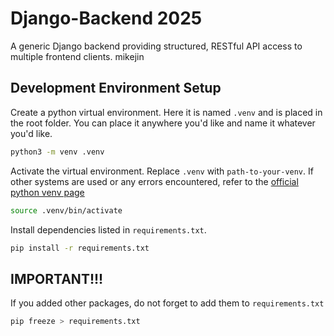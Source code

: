 # Django-Backend 2025
A generic Django backend providing structured, RESTful API access to multiple frontend clients. mikejin

## Development Environment Setup
Create a python virtual environment. Here it is named `.venv` and is placed in the root folder. You can place it anywhere you'd like and name it whatever you'd like.
```sh
python3 -m venv .venv
```
Activate the virtual environment. Replace `.venv` with `path-to-your-venv`. If other systems are used or any errors encountered, refer to the [official python venv page](https://docs.python.org/3/library/venv.html)
```sh
source .venv/bin/activate
```
Install dependencies listed in `requirements.txt`.
```sh
pip install -r requirements.txt
```

## IMPORTANT!!!
If you added other packages, do not forget to add them to `requirements.txt`
```sh
pip freeze > requirements.txt
```
